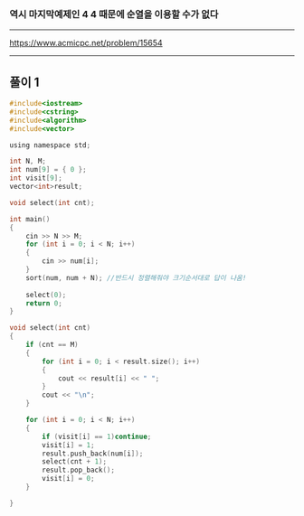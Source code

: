 ### 역시 마지막예제인 4 4 때문에 순열을 이용할 수가 없다

---------------------------------------------------------------------------------------------------------------------------------

https://www.acmicpc.net/problem/15654

--------------------------------------------------------------------------------------------------------------------------------

## 풀이 1

```c
#include<iostream>
#include<cstring>
#include<algorithm>
#include<vector>

using namespace std;

int N, M;
int num[9] = { 0 };
int visit[9];
vector<int>result;

void select(int cnt);

int main()
{
	cin >> N >> M;
	for (int i = 0; i < N; i++)
	{
		cin >> num[i];
	}
	sort(num, num + N); //반드시 정렬해줘야 크기순서대로 답이 나옴!
	
	select(0);
	return 0;
}

void select(int cnt)
{
	if (cnt == M)
	{
		for (int i = 0; i < result.size(); i++)
		{
			cout << result[i] << " ";
		}
		cout << "\n";
	}

	for (int i = 0; i < N; i++)
	{
		if (visit[i] == 1)continue;
		visit[i] = 1;
		result.push_back(num[i]);
		select(cnt + 1);
		result.pop_back();
		visit[i] = 0;
	}

}
```
